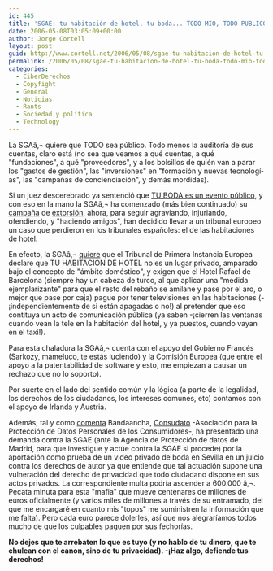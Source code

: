 ```yaml
---
id: 445
title: 'SGAE: tu habitación de hotel, tu boda... TODO MIO, TODO PUBLICO'
date: 2006-05-08T03:05:09+00:00
author: Jorge Cortell
layout: post
guid: http://www.cortell.net/2006/05/08/sgae-tu-habitacion-de-hotel-tu-boda-todo-mio-todo-publico/
permalink: /2006/05/08/sgae-tu-habitacion-de-hotel-tu-boda-todo-mio-todo-publico/
categories:
  - CiberDerechos
  - Copyfight
  - General
  - Noticias
  - Rants
  - Sociedad y polí­tica
  - Technology
---
```

La SGAâ‚¬ quiere que TODO sea público. Todo menos la auditorí­a de sus cuentas, claro está (no sea que veamos a qué cuentas, a qué "fundaciones", a qué "proveedores", y a los bolsillos de quién van a parar los "gastos de gestión", las "inversiones" en "formación y nuevas tecnologí­as", las "campañas de concienciación", y demás mordidas).

Si un juez descerebrado ya sentenció que [TU BODA es un evento público](http://www.bandaancha.st/weblogart.php?artid=3770), y con eso en la mano la SGAâ‚¬ ha comenzado (más bien continuado) su [campaña](http://www.bandaancha.st/weblogart.php?artid=3863) de [extorsión](http://buscon.rae.es/draeI/SrvltGUIBusUsual?LEMA=extorsión), ahora, para seguir agraviando, injuriando, ofendiendo, y "haciendo amigos", han decidido llevar a un tribunal europeo un caso que perdieron en los tribunales españoles: el de las habitaciones de hotel.

En efecto, la SGAâ‚¬ [quiere](http://www.internautas.org/html/3648.html) que el Tribunal de Primera Instancia Europea declare que TU HABITACION DE HOTEL no es un lugar privado, amparado bajo el concepto de "ámbito doméstico", y exigen que el Hotel Rafael de Barcelona (siempre hay un cabeza de turco, al que aplicar una "medida ejemplarizante" para que el resto del rebaño se amilane y pase por el aro, o mejor que pase por caja) pague por tener televisiones en las habitaciones (-¡independientemente de si están apagadas o no!) al pretender que eso contituya un acto de comunicación pública (ya saben -¡cierren las ventanas cuando vean la tele en la habitación del hotel, y ya puestos, cuando vayan en el taxi!).

Para esta chaladura la SGAâ‚¬ cuenta con el apoyo del Gobierno Francés (Sarkozy, mameluco, te estás luciendo) y la Comisión Europea (que entre el apoyo a la patentabilidad de software y esto, me empiezan a causar un rechazo que no lo soporto).

Por suerte en el lado del sentido común y la lógica (a parte de la legalidad, los derechos de los ciudadanos, los intereses comunes, etc) contamos con el apoyo de Irlanda y Austria.

Además, tal y como [comenta](http://www.bandaancha.st/weblogart.php?artid=3905) Bandaancha, [Consudato](http://www.consudato.org) -Asociación para la Protección de Datos Personales de los Consumidores-, ha presentado una demanda contra la SGAE (ante la Agencia de Protección de datos de Madrid, para que investigue y actúe contra la SGAE si procede) por la aportación como prueba de un video privado de boda en Sevilla en un juicio contra los derechos de autor ya que entiende que tal actuación supone una vulneración del derecho de privacidad que todo ciudadano dispone en sus actos privados. La correspondiente multa podrí­a ascender a 600.000 â‚¬. Pecata minuta para esta "mafia" que mueve centenares de millones de euros oficialmente (y varios miles de millones a través de su entramado, del que me encargaré en cuanto mis "topos" me suministren la información que me falta). Pero cada euro parece dolerles, así­ que nos alegrarí­amos todos mucho de que los culpables paguen por sus fechorí­as.

**No dejes que te arrebaten lo que es tuyo (y no hablo de tu dinero, que te chulean con el canon, sino de tu privacidad). -¡Haz algo, defiende tus derechos!**
